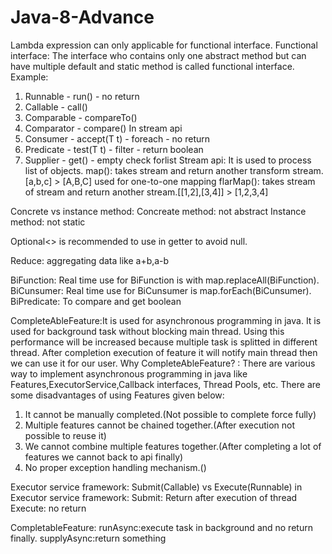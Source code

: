 # Java-8-Advance
Lambda expression can only applicable for functional interface.
Functional interface: The interface who contains only one abstract method but can have multiple default and static method is called functional interface.
Example: 
1. Runnable - run() - no return
2. Callable - call()
3. Comparable - compareTo()
4. Comparator - compare()
In stream api
1. Consumer - accept(T t) - foreach - no return
2. Predicate - test(T t) - filter - return boolean
3. Supplier - get() - empty check forlist
Stream api: It is used to process list of objects.
map(): takes stream and return another transform stream.[a,b,c] > [A,B,C] used for one-to-one mapping
flarMap(): takes stream of stream and return another stream.[[1,2],[3,4]] > [1,2,3,4]

Concrete vs instance method:
Concreate method: not abstract
Instance method: not static

Optional<> is recommended to use in getter to avoid null.

Reduce: aggregating data like a+b,a-b

BiFunction: Real time use for BiFunction is with map.replaceAll(BiFunction).
BiCunsumer: Real time use for BiCunsumer is map.forEach(BiCunsumer).
BiPredicate: To compare and get boolean


CompleteAbleFeature:It is used for asynchronous programming in java. It is used for background task without blocking main thread.
Using this performance will be increased because multiple task is splitted in different thread. After completion execution of feature it will notify main thread then we can use it for our user.
Why CompleteAbleFeature? : There are various way to implement asynchronous programming in java like Features,ExecutorService,Callback interfaces,
Thread Pools, etc. There are some disadvantages of using Features given below:
1. It cannot be manually completed.(Not possible to complete force fully)
2. Multiple features cannot be chained together.(After execution not possible to reuse it)
3. We cannot combine multiple features together.(After completing a lot of  features we cannot back to api finally)
4. No proper exception handling mechanism.()


Executor service framework:
Submit(Callable) vs Execute(Runnable) in Executor service framework:
Submit: Return after execution of thread
Execute: no return

CompletableFeature:
runAsync:execute task in background and no return finally.
supplyAsync:return something







